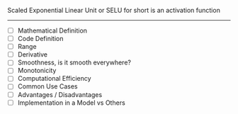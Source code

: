 Scaled Exponential Linear Unit or SELU for short is an activation function




---

- [ ] Mathematical Definition
- [ ] Code Definition
- [ ] Range
- [ ] Derivative
- [ ] Smoothness, is it smooth everywhere?
- [ ] Monotonicity
- [ ] Computational Efficiency
- [ ] Common Use Cases
- [ ] Advantages / Disadvantages
- [ ] Implementation in a Model vs Others
